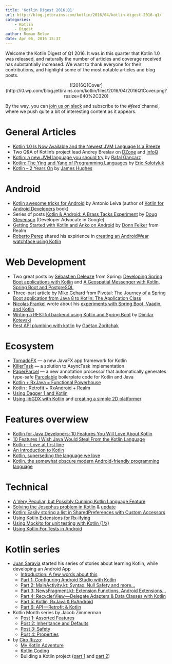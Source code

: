 ```yaml
---
title: 'Kotlin Digest 2016.Q1'
url: http://blog.jetbrains.com/kotlin/2016/04/kotlin-digest-2016-q1/
categories:
    - Kotlin
    - Digest
author: Roman Belov
date: Apr 06, 2016 15:37
---
```


Welcome the Kotlin Digest of Q1 2016\. It was in this quarter that Kotlin 1.0 was released, and naturally the number of articles and coverage received has substantially increased.
We want to thank everyone for their contributions, and highlight some of the most notable articles and blog posts.

<center>![2016Q1Cover](http://i0.wp.com/blog.jetbrains.com/kotlin/files/2016/04/2016Q1Cover.png?resize=640%2C320)</center>

By the way, you can [join us on slack](http://kotlinslackin.herokuapp.com/) and subscribe to the _#feed_ channel, where we push quite a bit of interesting content as it appears.

# General Articles

* [Kotlin 1.0 Is Now Available and the Newest JVM Language Is a Breeze](https://dzone.com/articles/kotlin-10-is-now-available)
* Two Q&A of Kotlin’s project lead Andrey Breslav on [DZone](https://dzone.com/articles/a-qa-with-andrey-breslav-on-kotlin) and [InfoQ](http://www.infoq.com/news/2016/02/kotlin-10-released)
* [Kotlin: a new JVM language you should try](https://opencredo.com/kotlin/) by [Rafal Gancarz](https://twitter.com/rafalgancarz)
* [Kotlin: The Ying and Yang of Programming Languages](https://www.linkedin.com/pulse/kotlin-ying-yang-programming-languages-eric-kolotyluk) by [Eric Kolotyluk](https://www.linkedin.com/in/eric-kolotyluk-7462253?trk=pulse-det-athr_prof-art_hdr)
* [Kotlin – 2 Years On](https://yobriefca.se/blog/2016/02/24/kotlin-2-years-on/) by [James Hughes](https://twitter.com/kouphax)

# Android

* [Kotlin awesome tricks for Android](http://antonioleiva.com/kotlin-awesome-tricks-for-android/) by Antonio Leiva (author of [Kotlin for Android Developers](https://leanpub.com/kotlin-for-android-developers) book)
* Series of posts [Kotlin & Android: A Brass Tacks Experiment](https://medium.com/@CodingDoug/kotlin-android-a-brass-tacks-experiment-part-1-3e5028491bcc#.d0dy6mji7) by [Doug Stevenson](https://www.linkedin.com/in/doug-stevenson-95509b22) (Developer Advocate in Google)
* [Getting Started with Kotlin and Anko on Android](https://realm.io/news/getting-started-with-kotlin-and-anko/) by [Donn Felker](https://twitter.com/donnfelker) from Realm
* [Roberto Perez](https://www.linkedin.com/in/raperez) shared his expirience in [creating an AndroidWear watchface using Kotlin](https://medium.com/@robj.perez/creating-an-androidwear-watchface-using-kotlin-e5f725813fa9)

# Web Development

* Two great posts by [Sébastien Deleuze](https://twitter.com/sdeleuze) from Spring: [Developing Spring Boot applications with Kotlin](https://spring.io/blog/2016/02/15/developing-spring-boot-applications-with-kotlin) and [A Geospatial Messenger with Kotlin, Spring Boot and PostgreSQL](https://spring.io/blog/2016/03/20/a-geospatial-messenger-with-kotlin-spring-boot-and-postgresql)
* Three-part article by [Mike Gehard](https://twitter.com/mikegehard) from Pivotal: [The Journey of a Spring Boot application from Java 8 to Kotlin: The Application Class](http://engineering.pivotal.io/post/spring-boot-application-with-kotlin/)
* [Nicolas Frankel](https://twitter.com/nicolas_frankel) wrote about his [experiments with Spring Boot, Vaadin, and Kotlin](https://dzone.com/articles//playing-with-spring-boot-vaadin-and-kotlin)
* [Writing a RESTful backend using Kotlin and Spring Boot](https://medium.com/@dime.kotevski/writing-a-restful-backend-using-kotlin-and-spring-boot-9f162c96e428) by [Dimitar Kotevski](https://twitter.com/dimitar_)
* [Rest API plumbing with kotlin](https://medium.com/@gz_k/rest-api-plumbing-with-kotlin-b161af052178) by [Gaëtan Zoritchak](https://twitter.com/gz_k)

# Ecosystem

* [TornadoFX](https://dzone.com/articles/a-new-javafx-app-framework-for-kotlin-tornadofx) — a new JavaFX app framework for Kotlin
* [KillerTask](http://inaka.net/blog/2016/01/25/killertask-the-solution-to-asynctask-implementation/) — a solution to AsyncTask implementation
* [PaperParcel](http://blog.bradcampbell.nz/introducing-paperparcel/) — a new annotation processor that automatically generates type-safe [Parcelable](http://developer.android.com/intl/es/reference/android/os/Parcelable.html) boilerplate code for Kotlin and Java
* [Kotlin + RxJava = Functional Powerhouse](http://tomstechnicalblog.blogspot.ru/2016/02/kotlin-rxjava-what-rxjava-should-be.html)
* [Kotlin : Retrofit + RxAndroid + Realm](https://medium.com/@ahmedrizwan/kotlin-retrofit-rxandroid-realm-39d7be5dc9dc)
* [Using Dagger 1 and Kotlin](http://michaelevans.org/blog/2016/02/17/using-dagger-1-and-kotlin/)
* [Using libGDX with Kotlin](http://obviam.net/index.php/libgdx-and-kotlin/) and [creating a simple 2D platformer](http://obviam.net/index.php/libgx-and-kotlin-2d-platformer-prototyping/)

# Features overwiew

* [Kotlin for Java Developers: 10 Features You Will Love About Kotlin](http://petersommerhoff.com/dev/kotlin/kotlin-for-java-devs/)
* [10 Features I Wish Java Would Steal From the Kotlin Language](http://blog.jooq.org/2016/03/31/10-features-i-wish-java-would-steal-from-the-kotlin-language/)
* [Kotlin — Love at first line](https://medium.com/@dime.kotevski/kotlin-love-at-first-line-7127befe240f#.kan4x5dyg)
* [An Introduction to Kotlin](https://objectpartners.com/2016/02/23/an-introduction-to-kotlin/)
* [Kotlin, superseding the language we love](http://www.endran.nl/blog/kotlin-super-seeding-the-language-we-love-2)
* [Kotlin, the somewhat obscure modern Android-friendly programming language](https://medium.com/math-camp-engineering/kotlin-3e963864db9e#.4hxqlfnvn)

# Technical

* [A Very Peculiar, but Possibly Cunning Kotlin Language Feature](http://blog.jooq.org/2016/02/22/a-very-peculiar-but-possibly-cunning-kotlin-language-feature/)
* [Solving the Josephus problem in Kotlin](https://blog.frankel.ch/solving-the-josephus-problem-in-kotlin) & [update](https://blog.frankel.ch/feedback-jospehus-problem)
* [Kotlin: Easily storing a list in SharedPreferences with Custom Accessors](http://blog.dennislysenko.com/2016/01/22/kotlin-easily-storing-a-list-in-sharedpreferences-with-custom-accessors/)
* [Using Kotlin Extensions for Rx-ifying](http://vishnurajeevan.com/2016/02/13/Using-Kotlin-Extensions-for-Rx-ifying/)
* [Using Mockito for unit testing with Kotlin (1/x)](http://makingiants.com/blog/using-mockito-for-unit-tests-with-kotlin-1x/)
* [Using Kotlin For Tests in Android](https://medium.com/@sergii/using-kotlin-for-tests-in-android-6d4a0c818776)

# Kotlin series

* [Juan Saravia](https://twitter.com/juanchosaravia) started his series of stories about learning Kotlin, while developing an Android App
  * [Introduction: A few words about this](https://medium.com/@juanchosaravia/learn-kotlin-while-developing-an-android-app-introduction-567e21ff9664)
  * [Part 1: Configuring Android Studio with Kotlin](https://medium.com/@juanchosaravia/learn-kotlin-while-developing-an-android-app-part-1-e0f51fc1a8b3)
  * [Part 2: MainActivity.kt: Syntax, Null Safety and more…](https://medium.com/@juanchosaravia/learn-kotlin-while-developing-an-android-app-part-2-e53317ffcbe9)
  * [Part 3: NewsFragment.kt: Extension Functions, Android Extensions…](https://medium.com/@juanchosaravia/keddit-part-3-extension-functions-android-extensions-and-more-faa7d232f232)
  * [Part 4: RecyclerView — Delegate Adapters & Data Classes with Kotlin](https://medium.com/@juanchosaravia/keddit-part-4-recyclerview-delegate-adapters-data-classes-with-kotlin-9248f44327f7)
  * [Part 5: Kotlin, RxJava & RxAndroid](https://medium.com/@juanchosaravia/keddit-part-5-kotlin-rxjava-rxandroid-105f95bfcd22)
  * [Part 6: API — Retrofit & Kotlin](https://medium.com/@juanchosaravia/keddit-part-6-api-retrofit-kotlin-d309074af0)
* Kotlin Month series by Jacob Zimmerman
  * [Post 1: Assorted Features](https://programmingideaswithjake.wordpress.com/2016/02/27/kotlin-month-post-1-assorted-features/)
  * [Post 2: Inheritance and Defaults](https://programmingideaswithjake.wordpress.com/2016/03/05/kotlin-month-post-2-inheritance-and-defaults/)
  * [Post 3: Safety](https://programmingideaswithjake.wordpress.com/2016/03/13/kotlin-month-post-3-safety/)
  * [Post 4: Properties](https://programmingideaswithjake.wordpress.com/2016/03/19/kotlin-month-post-4-properties/)
* by [Ciro Rizzo](https://github.com/cirorizzo):
  * [My Kotlin Adventure](http://www.cirorizzo.net/2016/01/23/kotlin-at-glance/)
  * [Kotlin Coding](http://www.cirorizzo.net/2016/02/03/kotlin-code/)
  * Building a Kotlin project ([part 1](http://www.cirorizzo.net/2016/03/04/building-a-kotlin-project/) and [part 2](http://www.cirorizzo.net/2016/03/04/building-a-kotlin-project-2/))

